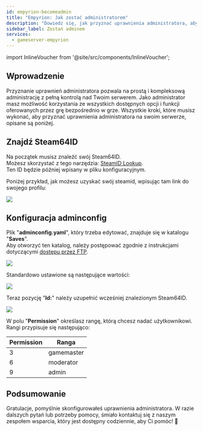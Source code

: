 ```yaml
---
id: empyrion-becomeadmin
title: "Empyrion: Jak zostać administratorem"
description: "Dowiedz się, jak przyznać uprawnienia administratora, aby mieć pełną kontrolę nad serwerem i skutecznie zarządzać funkcjami gry → Sprawdź teraz"
sidebar_label: Zostań adminem
services:
  - gameserver-empyrion
---
```


import InlineVoucher from '@site/src/components/InlineVoucher';

## Wprowadzenie
Przyznanie uprawnień administratora pozwala na prostą i kompleksową administrację z pełną kontrolą nad Twoim serwerem. Jako administrator masz możliwość korzystania ze wszystkich dostępnych opcji i funkcji oferowanych przez grę bezpośrednio w grze. Wszystkie kroki, które musisz wykonać, aby przyznać uprawnienia administratora na swoim serwerze, opisane są poniżej.  
<InlineVoucher />

## Znajdź Steam64ID

Na początek musisz znaleźć swój Steam64ID.  
Możesz skorzystać z tego narzędzia: [SteamID Lookup](https://steamid.io/lookup).  
Ten ID będzie później wpisany w pliku konfiguracyjnym.

Poniżej przykład, jak możesz uzyskać swój steamid, wpisując tam link do swojego profilu:

![](https://screensaver01.zap-hosting.com/index.php/s/3LQXKFg58qXCCHw/preview)

## Konfiguracja adminconfig

Plik "**adminconfig.yaml**", który trzeba edytować, znajduje się w katalogu "**Saves**".  
Aby otworzyć ten katalog, należy postępować zgodnie z instrukcjami dotyczącymi [dostępu przez FTP](gameserver-ftpaccess.md).

![](https://screensaver01.zap-hosting.com/index.php/s/XtfdjdgoxcqXsWx/preview)

Standardowo ustawione są następujące wartości:

![](https://screensaver01.zap-hosting.com/index.php/s/Tpf23riFnGfZAsP/preview)

Teraz pozycję "**Id:**" należy uzupełnić wcześniej znalezionym Steam64ID.

![](https://screensaver01.zap-hosting.com/index.php/s/RHEr44CGsaLQWyY/preview)

W polu "**Permission**" określasz rangę, którą chcesz nadać użytkownikowi.  
Rangi przypisuje się następująco:

Permission | Ranga
-----|-------
3 | gamemaster
6 | moderator
9 | admin


## Podsumowanie

Gratulacje, pomyślnie skonfigurowałeś uprawnienia administratora. W razie dalszych pytań lub potrzeby pomocy, śmiało kontaktuj się z naszym zespołem wsparcia, który jest dostępny codziennie, aby Ci pomóc! 🙂

<InlineVoucher />